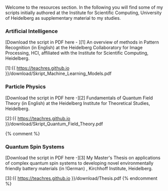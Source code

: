 
Welcome to the resources section. In the following you will find some of my scripts initially authored at the Institute for Scientific Computing, University of Heidelberg as supplementary material to my studies. 

### Artificial Intelligence

[Download the script in PDF here - ][1] An overview of methods in Pattern Recognition (in English) at the Heidelberg Collaboratory for Image Processing, HCI, affiliated with the Institute for Scientific Computing, Heidelberg. 

[1]:{{ https://teachres.github.io }}/download/Skript_Machine_Learning_Models.pdf

### Particle Physics
[Download the script in PDF here -][2] Fundamentals of Quantum Field Theory (in English) at the Heidelberg Institute for Theoretical Studies, Heidelberg. 

[2]:{{ https://teachres.github.io }}/download/Skript_Quantum_Field_Theory.pdf

{% comment %}
### Quantum Spin Systems
[Download the script in PDF here -][3] My Master's Thesis on applications of complex quantum spin systems to developing novel environmentally friendly battery materials (in !German) , Kirchhoff Institute, Heidelberg.


[3]:{{ https://teachres.github.io }}/download/Thesis.pdf
{% endcomment %}



